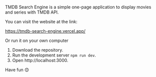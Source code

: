 TMDB Search Engine is a simple one-page application to display movies and series with TMDB API.

You can visit the website at the link:

<a>https://tmdb-search-engine.vercel.app/</a>

Or run it on your own computer

<ol>
<li>Download the repository.</li>
<li>Run the development server <code>npm run dev</code>.</li>
<li>Open <a>http://localhost:3000</a>.</li>
</ol>

Have fun 😊
